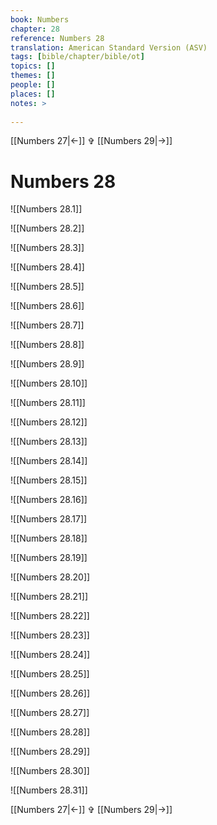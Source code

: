 ```yaml
---
book: Numbers
chapter: 28
reference: Numbers 28
translation: American Standard Version (ASV)
tags: [bible/chapter/bible/ot]
topics: []
themes: []
people: []
places: []
notes: >
  
---
```


[[Numbers 27|<-]] ✞ [[Numbers 29|->]]

# Numbers 28

![[Numbers 28.1]]

![[Numbers 28.2]]

![[Numbers 28.3]]

![[Numbers 28.4]]

![[Numbers 28.5]]

![[Numbers 28.6]]

![[Numbers 28.7]]

![[Numbers 28.8]]

![[Numbers 28.9]]

![[Numbers 28.10]]

![[Numbers 28.11]]

![[Numbers 28.12]]

![[Numbers 28.13]]

![[Numbers 28.14]]

![[Numbers 28.15]]

![[Numbers 28.16]]

![[Numbers 28.17]]

![[Numbers 28.18]]

![[Numbers 28.19]]

![[Numbers 28.20]]

![[Numbers 28.21]]

![[Numbers 28.22]]

![[Numbers 28.23]]

![[Numbers 28.24]]

![[Numbers 28.25]]

![[Numbers 28.26]]

![[Numbers 28.27]]

![[Numbers 28.28]]

![[Numbers 28.29]]

![[Numbers 28.30]]

![[Numbers 28.31]]

[[Numbers 27|<-]] ✞ [[Numbers 29|->]]
